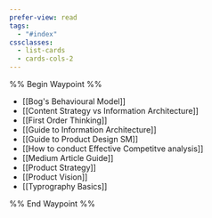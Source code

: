 ```yaml
---
prefer-view: read
tags:
  - "#index"
cssclasses:
  - list-cards
  - cards-cols-2
---
```

%% Begin Waypoint %%
- [[Bog's Behavioural Model]]
- [[Content Strategy vs Information Architecture]]
- [[First Order Thinking]]
- [[Guide to Information Architecture]]
- [[Guide to Product Design SM]]
- [[How to conduct Effective Competitve analysis]]
- [[Medium Article Guide]]
- [[Product Strategy]]
- [[Product Vision]]
- [[Typrography Basics]]

%% End Waypoint %%